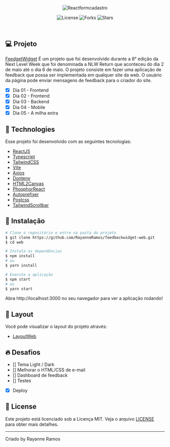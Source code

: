 <p align="center">
  <img src="https://user-images.githubusercontent.com/43352880/170611129-8bf96396-6d41-4696-a489-6ddd61da026a.png" alt="Reactformcadastro">
</p>

<p align="center">
  <img src="https://img.shields.io/badge/license-MIT-%23835afd" alt="License">
  <img src="https://img.shields.io/badge/forks-MIT-%23835afd" alt="Forks">
  <img src="https://img.shields.io/badge/stars-MIT-%23835afd" alt="Stars">
</p>

<br>

## 💻 Projeto

[FeedgetWidget](https://feedbackwidget-js9yd2ps8-rayanneramos.vercel.app/) É um projeto que foi desenvolvido durante a 8° edição da Next Level Week que foi denominada a NLW Return que aconteceu do dia 2 de maio até o dia 6 de maio. O projeto consiste em fazer uma aplicação de feedback que possa ser implementada em qualquer site da web. O usuário da página pode enviar mensagens de feedback para o criador do site.

 - [x] Dia 01 - Frontend
 - [x] Dia 02 - Frontend
 - [x] Dia 03 - Backend
 - [x] Dia 04 - Mobile
 - [x] Dia 05 - A milha extra

## 🧪 Technologies

Esse projeto foi desenvolvido com as seguintes tecnologias:

 - [ReactJS](https://pt-br.reactjs.org/)
 - [Typescript](https://www.typescriptlang.org/)
 - [TailwindCSS](https://tailwindcss.com/)
 - [Vite](https://vitejs.dev/)
 - [Axios](https://github.com/axios/axios)
 - [Dontenv](https://www.npmjs.com/package/dotenv)
 - [HTML2Canvas](https://www.npmjs.com/package/html2canvas)
 - [PhosphorReact](https://github.com/phosphor-icons/phosphor-react)
 - [Autoprefixer](https://github.com/postcss/autoprefixer)
 - [Postcss](https://postcss.org/)
 - [TailwindScrollbar](https://www.npmjs.com/package/tailwind-scrollbar)


## 🚀 Instalação

```bash
# Clone o repositório e entre na pasta do projeto
$ git clone https://github.com/RayanneRamos/feedbackwidget-web.git
$ cd web

# Instale as dependências
$ npm install
# ou
$ yarn install

# Execute a aplicação
$ npm start
# ou
$ yarn start
```

Abra http://localhost:3000 no seu navegador para ver a aplicação rodando!

## 🔖 Layout

Você pode visualizar o layout do projeto através:

 - [LayoutWeb](https://www.figma.com/file/4OgcQfKrfG6zjASK6pKg1a/Feedback-Widget-(Community)?node-id=10%3A1637) 

## 🔥 Desafios
  - [] Tema Light / Dark
  - [] Melhorar o HTML/CSS de e-mail
  - [] Dashboard de feedback
  - [] Testes
  - [x] Deploy

## 📝 License

Este projeto está licenciado sob a Licença MIT. Veja o arquivo [LICENSE](LICENSE) para obter mais detalhes.

---

<p aling="center">Criado by Rayanne Ramos</p>
